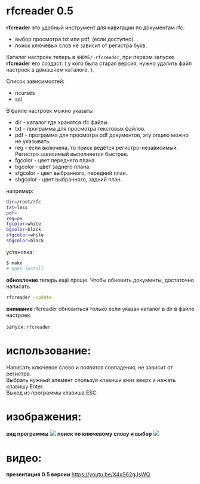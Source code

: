 # rfcreader 0.5
**rfcreader** это удобный инструмент для навигации по документам rfc.<br>
* выбор просмотра txt или pdf, (если доступно).
* поиск ключевых слов не зависит от регистра букв.

Каталог настроек теперь в `$HOME/.rfcreader`, при первом запуске **rfcreader** его создаст. ( у кого была старая версия, нужно удалить файл настроек в домашнем каталоге. ). 

Список зависимостей:
* ncurses
* ssl

В файле настроек можно указать:
* dir - каталог где хранятся rfc файлы.
* txt - программа для просмотра текстовых файлов.
* pdf - программа для просмотра pdf документов, эту опцию можно не указывать.
* reg - если включена, то поиск ведётся регистро-независимый. Регистро зависимый выполняется быстрее.
* fgcolor - цвет переднего плана.
* bgcolor - цвет заднего плана.
* sfgcolor - цвет выбранного, передний план.
* sbgcolor - цвет выбранного, задний план.

например:
```bash
dir=/root/rfc
txt=less
pdf=
reg=on
fgcolor=white
bgcolor=black
sfgcolor=white
sbgcolor=black
```

установка:<br>
```bash
$ make
# make install
```


**обновление** теперь ещё проще. Чтобы обновить документы, достаточно написать.<br>
```bash
rfcreader -update
```
**внимание** rfcreader обновиться только если указан каталог в dir в файле настроек.

запуск:
`rfcreader`

# использование:

Написать ключевое слово и появятся совпадения, не зависит от регистра.<br>
Выбрать нужный элемент спользуя клавиши вниз вверх и нажать клавишу Enter.<br> 
Выход из программы клавиша ESC.<br>

# изображения:
**вид программы**
![](http://i.imgur.com/3NruQrQ.png)
**поиск по ключевому слову и выбор**
![](http://i.imgur.com/VWoLOi6.png)

# видео:
**презентация 0.5 версии**
<a href=https://youtu.be/X4xS62gJsWQ>https://youtu.be/X4xS62gJsWQ<a/>


